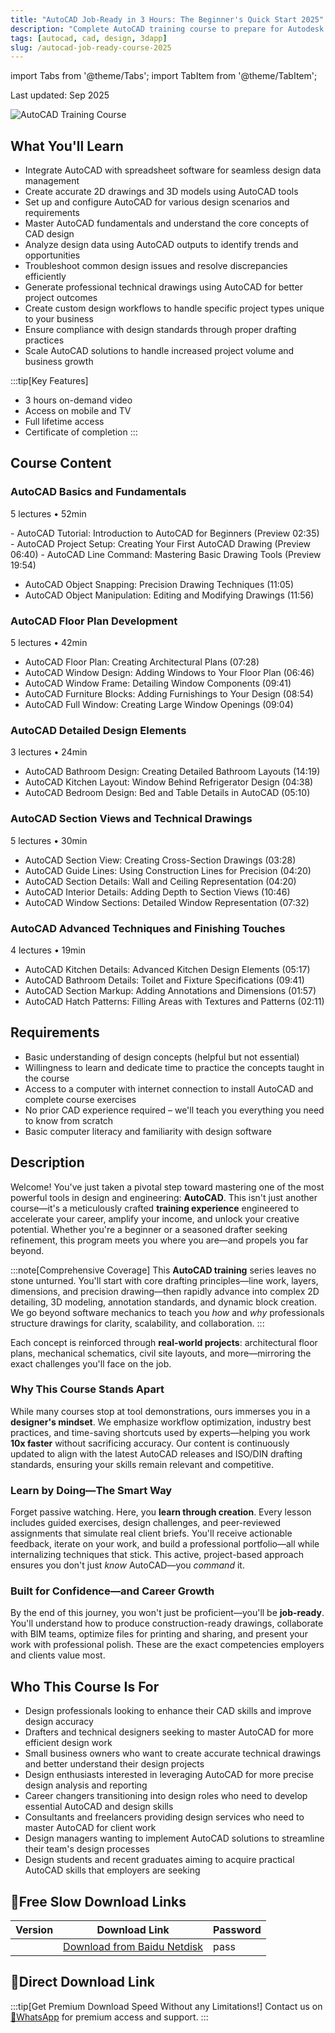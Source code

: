 ```yaml
---
title: "AutoCAD Job-Ready in 3 Hours: The Beginner's Quick Start 2025"
description: "Complete AutoCAD training course to prepare for Autodesk AutoCAD certification with all AutoCAD Basics + advanced level"
tags: [autocad, cad, design, 3dapp]
slug: /autocad-job-ready-course-2025
---
```


import Tabs from '@theme/Tabs';
import TabItem from '@theme/TabItem';

Last updated: Sep 2025

![AutoCAD Training Course](https://img-c.udemycdn.com/course/240x135/6840535_03a9_2.jpg)

## What You'll Learn

- Integrate AutoCAD with spreadsheet software for seamless design data management
- Create accurate 2D drawings and 3D models using AutoCAD tools
- Set up and configure AutoCAD for various design scenarios and requirements
- Master AutoCAD fundamentals and understand the core concepts of CAD design
- Analyze design data using AutoCAD outputs to identify trends and opportunities
- Troubleshoot common design issues and resolve discrepancies efficiently
- Generate professional technical drawings using AutoCAD for better project outcomes
- Create custom design workflows to handle specific project types unique to your business
- Ensure compliance with design standards through proper drafting practices
- Scale AutoCAD solutions to handle increased project volume and business growth

:::tip[Key Features]
- 3 hours on-demand video
- Access on mobile and TV
- Full lifetime access
- Certificate of completion
:::

## Course Content

### AutoCAD Basics and Fundamentals
5 lectures • 52min

<Tabs>
<TabItem value="intro" label="Introduction">
- AutoCAD Tutorial: Introduction to AutoCAD for Beginners (Preview 02:35)
</TabItem>
<TabItem value="project" label="Project Setup">
- AutoCAD Project Setup: Creating Your First AutoCAD Drawing (Preview 06:40)
</TabItem>
<TabItem value="tools" label="Drawing Tools">
- AutoCAD Line Command: Mastering Basic Drawing Tools (Preview 19:54)
</TabItem>
</Tabs>

- AutoCAD Object Snapping: Precision Drawing Techniques (11:05)
- AutoCAD Object Manipulation: Editing and Modifying Drawings (11:56)

### AutoCAD Floor Plan Development
5 lectures • 42min

- AutoCAD Floor Plan: Creating Architectural Plans (07:28)
- AutoCAD Window Design: Adding Windows to Your Floor Plan (06:46)
- AutoCAD Window Frame: Detailing Window Components (09:41)
- AutoCAD Furniture Blocks: Adding Furnishings to Your Design (08:54)
- AutoCAD Full Window: Creating Large Window Openings (09:04)

### AutoCAD Detailed Design Elements
3 lectures • 24min

- AutoCAD Bathroom Design: Creating Detailed Bathroom Layouts (14:19)
- AutoCAD Kitchen Layout: Window Behind Refrigerator Design (04:38)
- AutoCAD Bedroom Design: Bed and Table Details in AutoCAD (05:10)

### AutoCAD Section Views and Technical Drawings
5 lectures • 30min

- AutoCAD Section View: Creating Cross-Section Drawings (03:28)
- AutoCAD Guide Lines: Using Construction Lines for Precision (04:20)
- AutoCAD Section Details: Wall and Ceiling Representation (04:20)
- AutoCAD Interior Details: Adding Depth to Section Views (10:46)
- AutoCAD Window Sections: Detailed Window Representation (07:32)

### AutoCAD Advanced Techniques and Finishing Touches
4 lectures • 19min

- AutoCAD Kitchen Details: Advanced Kitchen Design Elements (05:17)
- AutoCAD Bathroom Details: Toilet and Fixture Specifications (09:41)
- AutoCAD Section Markup: Adding Annotations and Dimensions (01:57)
- AutoCAD Hatch Patterns: Filling Areas with Textures and Patterns (02:11)

## Requirements

- Basic understanding of design concepts (helpful but not essential)
- Willingness to learn and dedicate time to practice the concepts taught in the course
- Access to a computer with internet connection to install AutoCAD and complete course exercises
- No prior CAD experience required – we'll teach you everything you need to know from scratch
- Basic computer literacy and familiarity with design software

## Description

Welcome! You've just taken a pivotal step toward mastering one of the most powerful tools in design and engineering: **AutoCAD**. This isn't just another course—it's a meticulously crafted **training experience** engineered to accelerate your career, amplify your income, and unlock your creative potential. Whether you're a beginner or a seasoned drafter seeking refinement, this program meets you where you are—and propels you far beyond.

:::note[Comprehensive Coverage]
This **AutoCAD training** series leaves no stone unturned. You'll start with core drafting principles—line work, layers, dimensions, and precision drawing—then rapidly advance into complex 2D detailing, 3D modeling, annotation standards, and dynamic block creation. We go beyond software mechanics to teach you _how_ and _why_ professionals structure drawings for clarity, scalability, and collaboration.
:::

Each concept is reinforced through **real-world projects**: architectural floor plans, mechanical schematics, civil site layouts, and more—mirroring the exact challenges you'll face on the job.

### Why This Course Stands Apart

While many courses stop at tool demonstrations, ours immerses you in a **designer's mindset**. We emphasize workflow optimization, industry best practices, and time-saving shortcuts used by experts—helping you work **10x faster** without sacrificing accuracy. Our content is continuously updated to align with the latest AutoCAD releases and ISO/DIN drafting standards, ensuring your skills remain relevant and competitive.

### Learn by Doing—The Smart Way

Forget passive watching. Here, you **learn through creation**. Every lesson includes guided exercises, design challenges, and peer-reviewed assignments that simulate real client briefs. You'll receive actionable feedback, iterate on your work, and build a professional portfolio—all while internalizing techniques that stick. This active, project-based approach ensures you don't just _know_ AutoCAD—you _command_ it.

### Built for Confidence—and Career Growth

By the end of this journey, you won't just be proficient—you'll be **job-ready**. You'll understand how to produce construction-ready drawings, collaborate with BIM teams, optimize files for printing and sharing, and present your work with professional polish. These are the exact competencies employers and clients value most.

## Who This Course Is For

- Design professionals looking to enhance their CAD skills and improve design accuracy
- Drafters and technical designers seeking to master AutoCAD for more efficient design work
- Small business owners who want to create accurate technical drawings and better understand their design projects
- Design enthusiasts interested in leveraging AutoCAD for more precise design analysis and reporting
- Career changers transitioning into design roles who need to develop essential AutoCAD and design skills
- Consultants and freelancers providing design services who need to master AutoCAD for client work
- Design managers wanting to implement AutoCAD solutions to streamline their team's design processes
- Design students and recent graduates aiming to acquire practical AutoCAD skills that employers are seeking

## 🐌Free Slow Download Links
| Version | Download Link | Password |
|--------|---------------|----------|
| | [Download from Baidu Netdisk](https://pan.baidu.com/s/link) | pass |

## 🚀Direct Download Link
:::tip[Get Premium Download Speed Without any Limitations!]
Contact us on [💬WhatsApp](https://wa.me/+8613237610083) for premium  access and support.
:::
